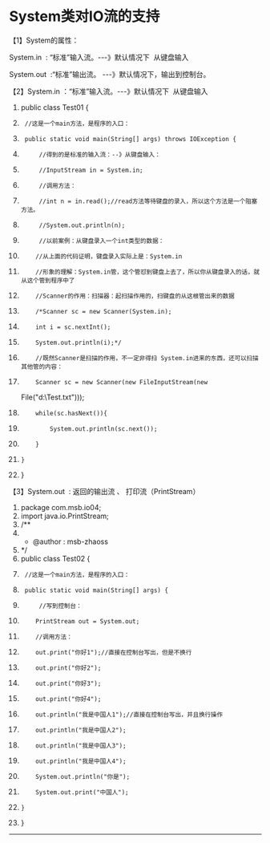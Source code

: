 ﻿
# System类对IO流的支持

【1】System的属性： 

System.in  : “标准”输入流。---》默认情况下  从键盘输入 

System.out  :“标准”输出流。 ---》默认情况下，输出到控制台。 







【2】System.in ：“标准”输入流。---》默认情况下  从键盘输入 




1.  public class Test01 {
2.      //这是一个main方法，是程序的入口：
3.      public static void main(String[] args) throws IOException {
4.          //得到的是标准的输入流：--》从键盘输入：
5.          //InputStream in = System.in;
6.          //调用方法：
7.          //int n = in.read();//read方法等待键盘的录入，所以这个方法是一个阻塞方法。
8.          //System.out.println(n);
9.          //以前案例：从键盘录入一个int类型的数据：
10.         //从上面的代码证明，键盘录入实际上是：System.in
11.         //形象的理解：System.in管，这个管怼到键盘上去了，所以你从键盘录入的话，就从这个管到程序中了
12.         //Scanner的作用：扫描器：起扫描作用的，扫键盘的从这根管出来的数据
13.         /*Scanner sc = new Scanner(System.in);
14.         int i = sc.nextInt();
15.         System.out.println(i);*/
16.         //既然Scanner是扫描的作用，不一定非得扫 System.in进来的东西，还可以扫描其他管的内容：
17.         Scanner sc = new Scanner(new FileInputStream(new
    File("d:\\Test.txt")));
18.         while(sc.hasNext()){
19.             System.out.println(sc.next());
20.         }
21.     }
22. } 










【3】System.out  : 返回的输出流 、 打印流（PrintStream） 




1.  package com.msb.io04;
2.  import java.io.PrintStream;
3.  /**
4.   * @author : msb-zhaoss
5.   */
6.  public class Test02 {
7.      //这是一个main方法，是程序的入口：
8.      public static void main(String[] args) {
9.          //写到控制台：
10.         PrintStream out = System.out;
11.         //调用方法：
12.         out.print("你好1");//直接在控制台写出，但是不换行
13.         out.print("你好2");
14.         out.print("你好3");
15.         out.print("你好4");
16.         out.println("我是中国人1");//直接在控制台写出，并且换行操作
17.         out.println("我是中国人2");
18.         out.println("我是中国人3");
19.         out.println("我是中国人4");
20.         System.out.println("你是");
21.         System.out.print("中国人");
22.     }
23. }

 







































------------------------------------------------------------

